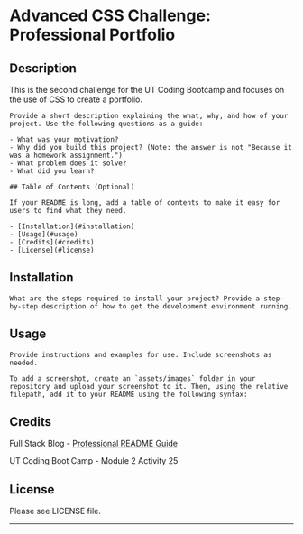 # Advanced CSS Challenge: Professional Portfolio

## Description

This is the second challenge for the UT Coding Bootcamp and focuses on the use of CSS to create a portfolio.
```
Provide a short description explaining the what, why, and how of your project. Use the following questions as a guide:

- What was your motivation?
- Why did you build this project? (Note: the answer is not "Because it was a homework assignment.")
- What problem does it solve?
- What did you learn?
```

```
## Table of Contents (Optional)

If your README is long, add a table of contents to make it easy for users to find what they need.

- [Installation](#installation)
- [Usage](#usage)
- [Credits](#credits)
- [License](#license)
```
## Installation

```
What are the steps required to install your project? Provide a step-by-step description of how to get the development environment running.
```
## Usage

```
Provide instructions and examples for use. Include screenshots as needed.

To add a screenshot, create an `assets/images` folder in your repository and upload your screenshot to it. Then, using the relative filepath, add it to your README using the following syntax:
```

## Credits

Full Stack Blog - [Professional README Guide](https://coding-boot-camp.github.io/full-stack/github/professional-readme-guide)

UT Coding Boot Camp - Module 2 Activity 25

## License

Please see LICENSE file. 

---

